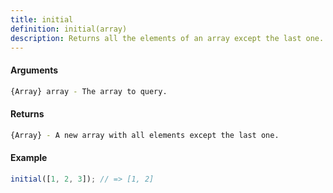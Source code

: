 ```yaml
---
title: initial
definition: initial(array)
description: Returns all the elements of an array except the last one.
---
```



#### Arguments


```bash
{Array} array - The array to query.
```


#### Returns


```bash
{Array} - A new array with all elements except the last one.
```


#### Example


```ts
initial([1, 2, 3]); // => [1, 2]
```